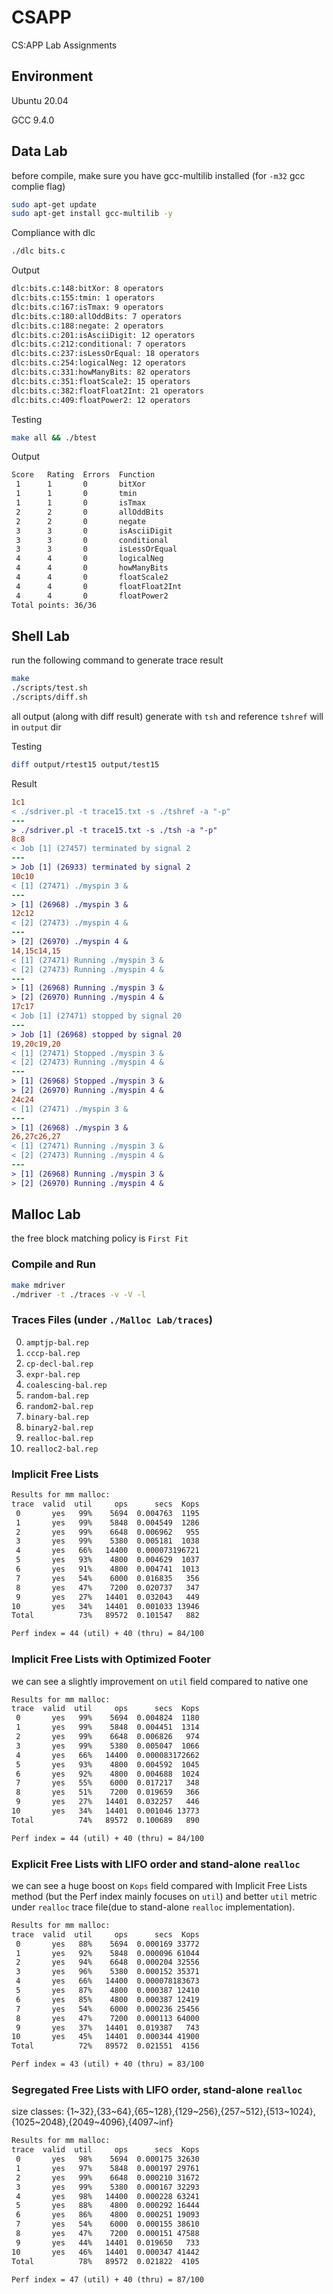 # CSAPP
CS:APP Lab Assignments

## Environment

Ubuntu 20.04

GCC    9.4.0

## Data Lab

before compile, make sure you have gcc-multilib installed (for `-m32` gcc complie flag)

```bash
sudo apt-get update
sudo apt-get install gcc-multilib -y
```
Compliance with dlc

```bash
./dlc bits.c
```

Output

```bash
dlc:bits.c:148:bitXor: 8 operators
dlc:bits.c:155:tmin: 1 operators
dlc:bits.c:167:isTmax: 9 operators
dlc:bits.c:180:allOddBits: 7 operators
dlc:bits.c:188:negate: 2 operators
dlc:bits.c:201:isAsciiDigit: 12 operators
dlc:bits.c:212:conditional: 7 operators
dlc:bits.c:237:isLessOrEqual: 18 operators
dlc:bits.c:254:logicalNeg: 12 operators
dlc:bits.c:331:howManyBits: 82 operators
dlc:bits.c:351:floatScale2: 15 operators
dlc:bits.c:382:floatFloat2Int: 21 operators
dlc:bits.c:409:floatPower2: 12 operators
```

Testing

```bash
make all && ./btest
```

Output

```bash
Score   Rating  Errors  Function
 1      1       0       bitXor
 1      1       0       tmin
 1      1       0       isTmax
 2      2       0       allOddBits
 2      2       0       negate
 3      3       0       isAsciiDigit
 3      3       0       conditional
 3      3       0       isLessOrEqual
 4      4       0       logicalNeg
 4      4       0       howManyBits
 4      4       0       floatScale2
 4      4       0       floatFloat2Int
 4      4       0       floatPower2
Total points: 36/36
```

## Shell Lab

run the following command to generate trace result

```bash
make
./scripts/test.sh
./scripts/diff.sh
```

all output (along with diff result) generate with `tsh` and reference `tshref` will in `output` dir

Testing

```bash
diff output/rtest15 output/test15
```

Result


```diff
1c1
< ./sdriver.pl -t trace15.txt -s ./tshref -a "-p"
---
> ./sdriver.pl -t trace15.txt -s ./tsh -a "-p"
8c8
< Job [1] (27457) terminated by signal 2
---
> Job [1] (26933) terminated by signal 2
10c10
< [1] (27471) ./myspin 3 &
---
> [1] (26968) ./myspin 3 &
12c12
< [2] (27473) ./myspin 4 &
---
> [2] (26970) ./myspin 4 &
14,15c14,15
< [1] (27471) Running ./myspin 3 &
< [2] (27473) Running ./myspin 4 &
---
> [1] (26968) Running ./myspin 3 &
> [2] (26970) Running ./myspin 4 &
17c17
< Job [1] (27471) stopped by signal 20
---
> Job [1] (26968) stopped by signal 20
19,20c19,20
< [1] (27471) Stopped ./myspin 3 &
< [2] (27473) Running ./myspin 4 &
---
> [1] (26968) Stopped ./myspin 3 &
> [2] (26970) Running ./myspin 4 &
24c24
< [1] (27471) ./myspin 3 &
---
> [1] (26968) ./myspin 3 &
26,27c26,27
< [1] (27471) Running ./myspin 3 &
< [2] (27473) Running ./myspin 4 &
---
> [1] (26968) Running ./myspin 3 &
> [2] (26970) Running ./myspin 4 &

```

## Malloc Lab

the free block matching policy is `First Fit`

### Compile and Run
```bash
make mdriver
./mdriver -t ./traces -v -V -l
```

### Traces Files (under `./Malloc Lab/traces`)

 0. `amptjp-bal.rep`
 1. `cccp-bal.rep`
 2. `cp-decl-bal.rep`
 3. `expr-bal.rep`
 4. `coalescing-bal.rep`
 5. `random-bal.rep`
 6. `random2-bal.rep`
 7. `binary-bal.rep`
 8. `binary2-bal.rep`
 9. `realloc-bal.rep`
10. `realloc2-bal.rep`

### Implicit Free Lists

```txt
Results for mm malloc:
trace  valid  util     ops      secs  Kops
 0       yes   99%    5694  0.004763  1195
 1       yes   99%    5848  0.004549  1286
 2       yes   99%    6648  0.006962   955
 3       yes   99%    5380  0.005181  1038
 4       yes   66%   14400  0.000073196721
 5       yes   93%    4800  0.004629  1037
 6       yes   91%    4800  0.004741  1013
 7       yes   54%    6000  0.016835   356
 8       yes   47%    7200  0.020737   347
 9       yes   27%   14401  0.032043   449
10       yes   34%   14401  0.001033 13946
Total          73%   89572  0.101547   882

Perf index = 44 (util) + 40 (thru) = 84/100
```

### Implicit Free Lists with Optimized Footer

we can see a slightly improvement on `util` field compared to native one 

```txt
Results for mm malloc:
trace  valid  util     ops      secs  Kops
 0       yes   99%    5694  0.004824  1180
 1       yes   99%    5848  0.004451  1314
 2       yes   99%    6648  0.006826   974
 3       yes   99%    5380  0.005047  1066
 4       yes   66%   14400  0.000083172662
 5       yes   93%    4800  0.004592  1045
 6       yes   92%    4800  0.004688  1024
 7       yes   55%    6000  0.017217   348
 8       yes   51%    7200  0.019659   366
 9       yes   27%   14401  0.032257   446
10       yes   34%   14401  0.001046 13773
Total          74%   89572  0.100689   890

Perf index = 44 (util) + 40 (thru) = 84/100
```

### Explicit Free Lists with LIFO order and stand-alone `realloc`

we can see a huge boost on `Kops` field compared with Implicit Free Lists method (but the Perf index mainly focuses on `util`) and better `util` metric under `realloc` trace file(due to stand-alone `realloc` implementation).

```txt
Results for mm malloc:
trace  valid  util     ops      secs  Kops
 0       yes   88%    5694  0.000169 33772
 1       yes   92%    5848  0.000096 61044
 2       yes   94%    6648  0.000204 32556
 3       yes   96%    5380  0.000152 35371
 4       yes   66%   14400  0.000078183673
 5       yes   87%    4800  0.000387 12410
 6       yes   85%    4800  0.000387 12419
 7       yes   54%    6000  0.000236 25456
 8       yes   47%    7200  0.000113 64000
 9       yes   37%   14401  0.019387   743
10       yes   45%   14401  0.000344 41900
Total          72%   89572  0.021551  4156

Perf index = 43 (util) + 40 (thru) = 83/100
```

### Segregated Free Lists with LIFO order, stand-alone `realloc`

size classes: {1~32},{33~64},{65~128},{129~256},{257~512},{513~1024},{1025~2048},{2049~4096},{4097~inf}

```txt
Results for mm malloc:
trace  valid  util     ops      secs  Kops
 0       yes   98%    5694  0.000175 32630
 1       yes   97%    5848  0.000197 29761
 2       yes   99%    6648  0.000210 31672
 3       yes   99%    5380  0.000167 32293
 4       yes   98%   14400  0.000228 63241
 5       yes   88%    4800  0.000292 16444
 6       yes   86%    4800  0.000251 19093
 7       yes   54%    6000  0.000155 38610
 8       yes   47%    7200  0.000151 47588
 9       yes   44%   14401  0.019650   733
10       yes   46%   14401  0.000347 41442
Total          78%   89572  0.021822  4105

Perf index = 47 (util) + 40 (thru) = 87/100
```

